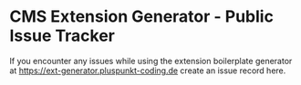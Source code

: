 # CMS Extension Generator - Public Issue Tracker

If you encounter any issues while using the extension boilerplate generator at https://ext-generator.pluspunkt-coding.de create an issue record here.
